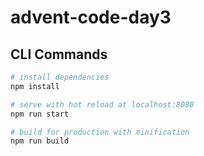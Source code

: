 # advent-code-day3

## CLI Commands

```bash
# install dependencies
npm install

# serve with hot reload at localhost:8080
npm run start

# build for production with minification
npm run build

```
